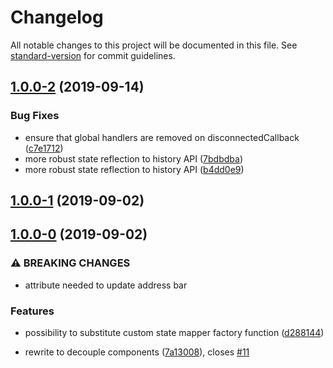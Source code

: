 # Changelog

All notable changes to this project will be documented in this file. See [standard-version](https://github.com/conventional-changelog/standard-version) for commit guidelines.

## [1.0.0-2](https://github.com/tpluscode/ld-navigation/compare/v1.0.0-1...v1.0.0-2) (2019-09-14)


### Bug Fixes

* ensure that global handlers are removed on disconnectedCallback ([c7e1712](https://github.com/tpluscode/ld-navigation/commit/c7e1712))
* more robust state reflection to history API ([7bdbdba](https://github.com/tpluscode/ld-navigation/commit/7bdbdba))
* more robust state reflection to history API ([b4dd0e9](https://github.com/tpluscode/ld-navigation/commit/b4dd0e9))

## [1.0.0-1](https://github.com/tpluscode/ld-navigation/compare/v1.0.0-0...v1.0.0-1) (2019-09-02)

## [1.0.0-0](https://github.com/tpluscode/ld-navigation/compare/v0.5.2...v1.0.0-0) (2019-09-02)


### ⚠ BREAKING CHANGES

* attribute needed to update address bar

### Features

* possibility to substitute custom state mapper factory function ([d288144](https://github.com/tpluscode/ld-navigation/commit/d288144))


* rewrite to decouple components ([7a13008](https://github.com/tpluscode/ld-navigation/commit/7a13008)), closes [#11](https://github.com/tpluscode/ld-navigation/issues/11)
